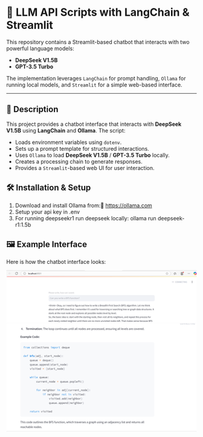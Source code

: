 # 🚀 LLM API Scripts with LangChain & Streamlit

This repository contains a Streamlit-based chatbot that interacts with two powerful language models:  
- **DeepSeek V1.5B**  
- **GPT-3.5 Turbo**  

The implementation leverages `LangChain` for prompt handling, `Ollama` for running local models, and `Streamlit` for a simple web-based interface.

---

## 📌 Description  
This project provides a chatbot interface that interacts with **DeepSeek V1.5B** using **LangChain** and **Ollama**. The script:  
- Loads environment variables using `dotenv`.  
- Sets up a prompt template for structured interactions.  
- Uses `Ollama` to load **DeepSeek V1.5B** / **GPT-3.5 Turbo** locally.  
- Creates a processing chain to generate responses.  
- Provides a `Streamlit`-based web UI for user interaction.

## 🛠️ Installation & Setup

1. Download and install Ollama from:🔗 https://ollama.com
2. Setup your api key in .env
3. For running deepseekr1 run deepseek locally: ollama run deepseek-r1:1.5b 


## 🖼️ Example Interface

Here is how the chatbot interface looks:

![Chatbot Interface](assets/user.png)
![Chatbot Interface](assets/assistant.png)

